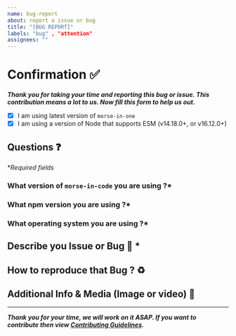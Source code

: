 ```yaml
---
name: bug-report
about: report a issue or bug
title: "[BUG REPORT]"
labels: "bug" , "attention"
assignees: ""
---
```

# Confirmation ✅
***Thank you for taking your time and reporting this bug or issue. This contribution means a lot to us. Now fill this form to help us out.***

<!-- Check these fields accordingly-->
- [x] I am using latest version of `morse-in-one`
- [x] I am using a version of Node that supports ESM (v14.18.0+, or v16.12.0+)

## Questions ❓
**Required fields* 

### What version of `morse-in-code` you are using ?*
<!-- Answer here -->

### What npm version you are using ?*
<!-- Answer here -->

### What operating system you are using ?*
<!-- Answer here -->

## Describe you Issue or Bug 🐞 *
<!-- Answer here -->

## How to reproduce that Bug ? ♻
<!-- Answer here -->

## Additional Info & Media (Image or video) 📸
<!-- If you have any additional info or want to upload screenshot of the bug then paste it here. -->
---
***Thank you for your time, we will work on it ASAP. If you want to contribute then view [Contributing Guidelines](../../../CONTRIBUTING.MD).***